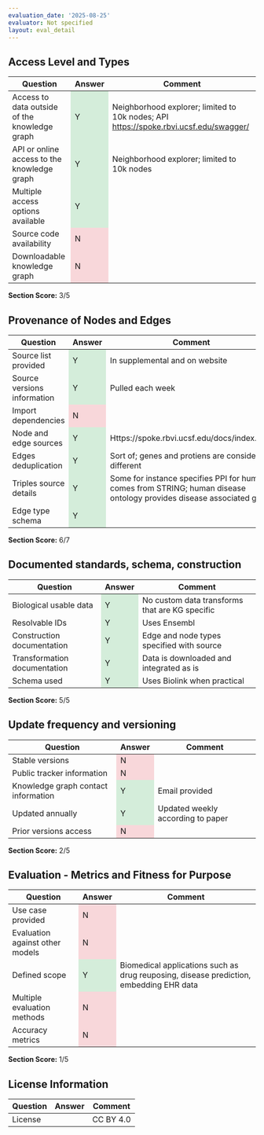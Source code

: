 ```yaml
---
evaluation_date: '2025-08-25'
evaluator: Not specified
layout: eval_detail
---
```


## Access Level and Types
<div class="table-responsive">
<table class="table table-striped">
<thead><tr><th>Question</th><th>Answer</th><th>Comment</th></tr></thead><tbody>
<tr><td>Access to data outside of the knowledge graph</td><td style="background-color:#d4edda;">Y</td><td>Neighborhood explorer; limited to 10k nodes; API <a href="https://spoke.rbvi.ucsf.edu/swagger/">https://spoke.rbvi.ucsf.edu/swagger/</a></td></tr>
<tr><td>API or online access to the knowledge graph</td><td style="background-color:#d4edda;">Y</td><td>Neighborhood explorer; limited to 10k nodes</td></tr>
<tr><td>Multiple access options available</td><td style="background-color:#d4edda;">Y</td><td></td></tr>
<tr><td>Source code availability</td><td style="background-color:#f8d7da;">N</td><td></td></tr>
<tr><td>Downloadable knowledge graph</td><td style="background-color:#f8d7da;">N</td><td></td></tr>
</tbody></table></div>
<p><strong>Section Score:</strong> 3/5</p>

## Provenance of Nodes and Edges
<div class="table-responsive">
<table class="table table-striped">
<thead><tr><th>Question</th><th>Answer</th><th>Comment</th></tr></thead><tbody>
<tr><td>Source list provided</td><td style="background-color:#d4edda;">Y</td><td>In supplemental and on website</td></tr>
<tr><td>Source versions information</td><td style="background-color:#d4edda;">Y</td><td>Pulled each week</td></tr>
<tr><td>Import dependencies</td><td style="background-color:#f8d7da;">N</td><td></td></tr>
<tr><td>Node and edge sources</td><td style="background-color:#d4edda;">Y</td><td>Https://spoke.rbvi.ucsf.edu/docs/index.html</td></tr>
<tr><td>Edges deduplication</td><td style="background-color:#d4edda;">Y</td><td>Sort of; genes and protiens are considered different</td></tr>
<tr><td>Triples source details</td><td style="background-color:#d4edda;">Y</td><td>Some for instance specifies PPI for humans comes from STRING; human disease ontology provides disease associated gene</td></tr>
<tr><td>Edge type schema</td><td style="background-color:#d4edda;">Y</td><td></td></tr>
</tbody></table></div>
<p><strong>Section Score:</strong> 6/7</p>

## Documented standards, schema, construction
<div class="table-responsive">
<table class="table table-striped">
<thead><tr><th>Question</th><th>Answer</th><th>Comment</th></tr></thead><tbody>
<tr><td>Biological usable data</td><td style="background-color:#d4edda;">Y</td><td>No custom data transforms that are KG specific</td></tr>
<tr><td>Resolvable IDs</td><td style="background-color:#d4edda;">Y</td><td>Uses Ensembl</td></tr>
<tr><td>Construction documentation</td><td style="background-color:#d4edda;">Y</td><td>Edge and node types specified with source</td></tr>
<tr><td>Transformation documentation</td><td style="background-color:#d4edda;">Y</td><td>Data is downloaded and integrated as is</td></tr>
<tr><td>Schema used</td><td style="background-color:#d4edda;">Y</td><td>Uses Biolink when practical</td></tr>
</tbody></table></div>
<p><strong>Section Score:</strong> 5/5</p>

## Update frequency and versioning
<div class="table-responsive">
<table class="table table-striped">
<thead><tr><th>Question</th><th>Answer</th><th>Comment</th></tr></thead><tbody>
<tr><td>Stable versions</td><td style="background-color:#f8d7da;">N</td><td></td></tr>
<tr><td>Public tracker information</td><td style="background-color:#f8d7da;">N</td><td></td></tr>
<tr><td>Knowledge graph contact information</td><td style="background-color:#d4edda;">Y</td><td>Email provided</td></tr>
<tr><td>Updated annually</td><td style="background-color:#d4edda;">Y</td><td>Updated weekly according to paper</td></tr>
<tr><td>Prior versions access</td><td style="background-color:#f8d7da;">N</td><td></td></tr>
</tbody></table></div>
<p><strong>Section Score:</strong> 2/5</p>

## Evaluation - Metrics and Fitness for Purpose
<div class="table-responsive">
<table class="table table-striped">
<thead><tr><th>Question</th><th>Answer</th><th>Comment</th></tr></thead><tbody>
<tr><td>Use case provided</td><td style="background-color:#f8d7da;">N</td><td></td></tr>
<tr><td>Evaluation against other models</td><td style="background-color:#f8d7da;">N</td><td></td></tr>
<tr><td>Defined scope</td><td style="background-color:#d4edda;">Y</td><td>Biomedical applications such as drug reuposing, disease prediction, embedding EHR data</td></tr>
<tr><td>Multiple evaluation methods</td><td style="background-color:#f8d7da;">N</td><td></td></tr>
<tr><td>Accuracy metrics</td><td style="background-color:#f8d7da;">N</td><td></td></tr>
</tbody></table></div>
<p><strong>Section Score:</strong> 1/5</p>

## License Information
<div class="table-responsive">
<table class="table table-striped">
<thead><tr><th>Question</th><th>Answer</th><th>Comment</th></tr></thead><tbody>
<tr><td>License</td><td></td><td>CC BY 4.0</td></tr>
</tbody></table></div>

